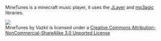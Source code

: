 MineTunes is a minecraft music player, it uses the [JLayer](http://www.javazoom.net/javalayer/javalayer.html) and [mp3agic](https://github.com/mpatric/mp3agic) libraries.

![](http://i.creativecommons.org/l/by-nc-sa/3.0/88x31.png)  
MineTunes by Vazkii is licensed under a [Creative Commons Attribution-NonCommercial-ShareAlike 3.0 Unported License](http://creativecommons.org/licenses/by-nc-sa/3.0/deed.en_GB)  
